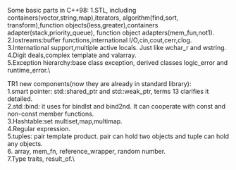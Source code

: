 Some basic parts in C++98:
1.STL, including containers(vector,string,map),iterators, algorithm(find,sort,
transform),function objects(less,greater),containers adapter(stack,priority_queue),
function object adapters(mem_fun,not1).\
2.Iostreams:buffer functions,international I/O,cin,cout,cerr,clog.\
3.International support,multiple active locals. Just like wchar_r and wstring.\
4.Digit deals,complex template and valarray.\
5.Exception hierarchy:base class exception, derived classes logic_error and 
runtime_error.\

TR1 new components(now they are already in standard library):\
1.smart pointer: std::shared_ptr and std::weak_ptr, terms 13 clarifies it detailed.\
2.std::bind: it uses for bindlst and bind2nd. It can cooperate with const and 
non-const member functions.\
3.Hashtable:set multiset,map,multimap.\
4.Regular expression.\
5.tuples: pair template product. pair can hold two objects and tuple can hold 
any objects.\
6. array, mem_fn, reference_wrapper, random number.\
7.Type traits, result_of.\